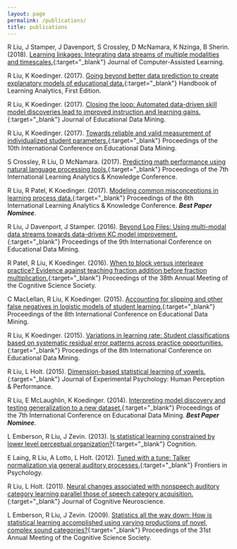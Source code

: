 ```yaml
---
layout: page
permalink: /publications/
title: publications
---
```


R Liu, J Stamper, J Davenport, S Crossley, D McNamara, K Nzinga, B Sherin. (2018). [Learning linkages: Integrating data streams of multiple modalities and timescales.](https://onlinelibrary.wiley.com/doi/full/10.1111/jcal.12315){:target="\_blank"} Journal of Computer-Assisted Learning.

R Liu, K Koedinger. (2017). [Going beyond better data prediction to create explanatory models of educational data.](https://solaresearch.org/hla-17/hla17-chapter6/){:target="\_blank"} Handbook of Learning Analytics, First Edition.

R Liu, K Koedinger. (2017). [Closing the loop: Automated data-driven skill model discoveries lead to improved instruction and learning gains.](https://files.eric.ed.gov/fulltext/EJ1155896.pdf){:target="\_blank"} Journal of Educational Data Mining.

R Liu, K Koedinger. (2017). [Towards reliable and valid measurement of individualized student parameters.](http://educationaldatamining.org/EDM2017/proc_files/papers/paper_137.pdf){:target="\_blank"} Proceedings of the 10th International Conference on Educational Data Mining.

S Crossley, R Liu, D McNamara. (2017). [Predicting math performance using natural language processing tools.](https://alsl.gsu.edu/files/2014/03/Predicting-math-performance-using-natural-language-processing-tools.pdf){:target="\_blank"} Proceedings of the 7th International Learning Analytics & Knowledge Conference.

R Liu, R Patel, K Koedinger. (2017). [Modeling common misconceptions in learning process data.](https://www.researchgate.net/profile/Kenneth_Koedinger2/publication/301591324_Modeling_common_misconceptions_in_learning_process_data/links/5a0331540f7e9b3d4020786b/Modeling-common-misconceptions-in-learning-process-data.pdf){:target="\_blank"} Proceedings of the 6th International Learning Analytics & Knowledge Conference. <strong><i>Best Paper Nominee</i></strong>.

R Liu, J Davenport, J Stamper. (2016). [Beyond Log Files: Using multi-modal data streams towards data-driven KC model improvement.](https://www.researchgate.net/profile/Kenneth_Koedinger2/publication/301591324_Modeling_common_misconceptions_in_learning_process_data/links/5a0331540f7e9b3d4020786b/Modeling-common-misconceptions-in-learning-process-data.pdf){:target="\_blank"} Proceedings of the 9th International Conference on Educational Data Mining.

R Patel, R Liu, K Koedinger. (2016). [When to block versus interleave practice? Evidence against teaching fraction addition before fraction multiplication.](https://www.researchgate.net/profile/Kenneth_Koedinger2/publication/301591324_Modeling_common_misconceptions_in_learning_process_data/links/5a0331540f7e9b3d4020786b/Modeling-common-misconceptions-in-learning-process-data.pdf){:target="\_blank"} Proceedings of the 38th Annual Meeting of the Cognitive Science Society.

C MacLellan, R Liu, K Koedinger. (2015). [Accounting for slipping and other false negatives in logistic models of student learning.](https://files.eric.ed.gov/fulltext/ED560525.pdf){:target="\_blank"} Proceedings of the 8th International Conference on Educational Data Mining.

R Liu, K Koedinger. (2015). [Variations in learning rate: Student classifications based on systematic residual error patterns across practice opportunities.](https://files.eric.ed.gov/fulltext/ED560874.pdf){:target="\_blank"} Proceedings of the 8th International Conference on Educational Data Mining.

R Liu, L Holt. (2015). [Dimension-based statistical learning of vowels.](https://www.ncbi.nlm.nih.gov/pmc/articles/PMC4666748/){:target="\_blank"} Journal of Experimental Psychology: Human Perception & Performance.

R Liu, E McLaughlin, K Koedinger. (2014). [Interpreting model discovery and testing generalization to a new dataset.](http://citeseerx.ist.psu.edu/viewdoc/download?doi=10.1.1.660.3949&rep=rep1&type=pdf){:target="\_blank"} Proceedings of the 7th International Conference on Educational Data Mining. <strong><i>Best Paper Nominee</i></strong>.

L Emberson, R Liu, J Zevin. (2013). [Is statistical learning constrained by lower level perceptual organization?](https://www.ncbi.nlm.nih.gov/pmc/articles/PMC4020322/){:target="\_blank"} Cognition.

E Laing, R Liu, A Lotto, L Holt. (2012). [Tuned with a tune: Talker normalization via general auditory processes.](https://www.frontiersin.org/articles/10.3389/fpsyg.2012.00203/full){:target="\_blank"} Frontiers in Psychology.

R Liu, L Holt. (2011). [Neural changes associated with nonspeech auditory category learning parallel those of speech category acquisition.](https://www.ncbi.nlm.nih.gov/pmc/articles/PMC2945418/){:target="\_blank"} Journal of Cognitive Neuroscience.

L Emberson, R Liu, J Zevin. (2009). [Statistics all the way down: How is statistical learning accomplished using varying productions of novel, complex sound categories?](https://cloudfront.escholarship.org/dist/prd/content/qt2c94h5mj/qt2c94h5mj.pdf){:target="\_blank"} Proceedings of the 31st Annual Meeting of the Cognitive Science Society.
